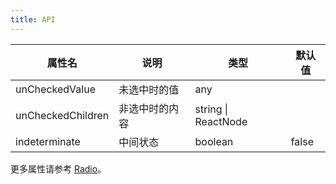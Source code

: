 ```yaml
---
title: API
---
```


| 属性名 | 说明           | 类型              | 默认值 |
| ----------------- | -------------- | ----------------- | ------ |
| unCheckedValue    | 未选中时的值   | any               |        |
| unCheckedChildren | 非选中时的内容 | string \| ReactNode |        |
| indeterminate     | 中间状态       | boolean           | false  |

更多属性请参考 [Radio](/zh/procmp/data-entry/radio/)。
